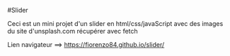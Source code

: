 #Slider

Ceci est un mini projet d'un slider en html/css/javaScript avec des images du site d'unsplash.com récupérer avec fetch

Lien navigateur ==> https://fiorenzo84.github.io/slider/
